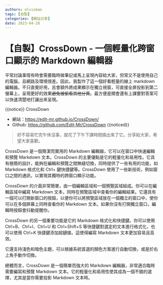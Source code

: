 ```yaml
---
authors: elvismao
tags: [自製]
categories: [網站分享]
date: 2023-04-28
---
```


# 【自製】CrossDown - 一個輕量化跨窗口顯示的 Markdown 編輯器

平常討論事情有時會需要臨時做筆記或馬上呈現內容給大家，但常又不是使用自己的電腦，且網路及環境很差。因此，我製作了這一個好看輕量的線上 markdown 編輯器。不只直覺好用，且會額外將成果顯示在獨立視窗，可直接全屏投影到第二螢幕上，呈現更好的效果~~避免被偷看其他分頁~~。最方便是開會還有上課要對答案可以快速清楚地打讓出來呈現。

{{notice}}
CrossDown

-   網站：<https://edit-mr.github.io/CrossDown/>
-   Github: <https://github.com/Edit-Mr/CrossDown>
    {{noticed}}

> 好不容易忙完午休沒事，就花了下午下課時間搞出來了它。分享給大家，希望大家喜歡。

CrossDown 是一個簡潔而實用的 Markdown 編輯器，它可以在窗口中快速編輯和預覽 Markdown 文本。CrossDown 的主要優點是它的輕量化和易用性。它具有極簡的設計，能夠在編輯和預覽之間無縫切換，同時提供了一些有用的功能，如 Markdown 格式化和 Ctrl+ 鍵快捷鍵等。CrossDown 使用了一些新技術，例如窗口之間的通訊，以實現其獨特的跨窗口顯示功能。

CrossDown 的介面非常簡單，由一個編輯區域和一個預覽區域組成。你可以在編輯區域中編寫 Markdown 文本，同時在預覽區域中查看你的編輯結果。它還具有一個可以打開新窗口的按鈕，以便你可以將預覽區域放在一個獨立的窗口中，使你可以在多個屏幕上同時查看你的 Markdown 文本。如果你沒有打開獨立窗口，編輯時按鈕會抖動提醒你。

CrossDown 的另一個重要功能是它的 Markdown 格式化和快捷鍵。你可以使用 Ctrl+B、Ctrl+I、Ctrl+U 和 Ctrl+Shift+S 等快捷鍵對選定的文本進行格式化，也可以使用 Ctrl+K 快捷鍵添加超鏈接。這使得編寫 Markdown 文本更加容易且高效。

它還支持淺色和暗色主題，可以根據系統首選的顏色方案進行自動切換，或是於右上角手動作切換。

總體而言，CrossDown 是一個簡單而強大的 Markdown 編輯器，非常適合臨時需要編寫和預覽 Markdown 文本。它的輕量化和易用性使其成為一個不錯的選擇，尤其是當你需要投影 Markdown 文本時。
